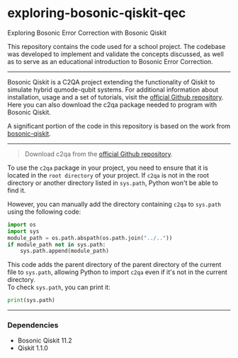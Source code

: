 # exploring-bosonic-qiskit-qec
Exploring Bosonic Error Correction with Bosonic Qiskit

This repository contains the code used for a school project. The codebase was developed to implement and validate the concepts discussed, as well as to serve as an educational introduction to Bosonic Error Correction.

---

Bosonic Qiskit is a C2QA project extending the functionality of Qiskit to simulate hybrid qumode-qubit systems. 
For additional information about installation, usage and a set of tutorials, visit the [official Github repository](https://github.com/C2QA/bosonic-qiskit). 
Here you can also download the c2qa package needed to program with Bosonic Qiskit.

A significant portion of the code in this repository is based on the work from [bosonic-qiskit](https://github.com/C2QA/bosonic-qiskit).

---
> Download c2qa from the [official Github repository](https://github.com/C2QA/bosonic-qiskit).

To use the `c2qa` package in your project, you need to ensure that it is located in the `root directory` of your project.
If `c2qa` is not in the root directory or another directory listed in `sys.path`, Python won't be able to find it.

However, you can manually add the directory containing `c2qa` to `sys.path` using the following code:

```python
import os
import sys
module_path = os.path.abspath(os.path.join("../.."))
if module_path not in sys.path:
    sys.path.append(module_path)
```

This code adds the parent directory of the parent directory of the current file to `sys.path`, allowing Python to import `c2qa` even if it's not in the current directory. <br>
To check `sys.path`, you can print it:

```python
print(sys.path)
```

---

### Dependencies
- Bosonic Qiskit 11.2
- Qiskit 1.1.0